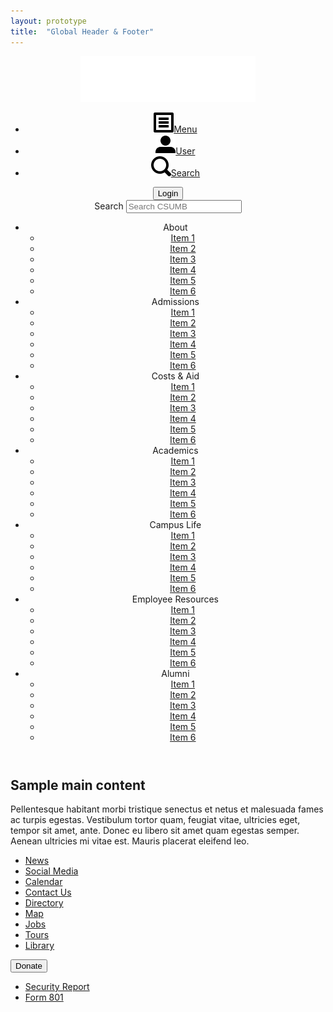 ```yaml
---
layout: prototype
title:  "Global Header & Footer"
---
```

<div class="header-image"></div>
<header id="header">
  <div class="limiter">
    <a class="logo" href="/index.html" title="CSUMB Home Page"><img src="../images/logos/csumb-logo-white.png" alt="CSUMB Logo" title="Cal State Monteray Bay"/></a>
    <ul class="toggles">
      <li><a id="pull-nav" href="#" class="toggle"><img src="../images/icons/icon-menu.png" /><span>Menu</span> </a></li>
      <li><a id="pull-user" href="user/login" class="toggle"><img src="../images/icons/icon-user.png" /><span>User</span></a></li>
      <li><a id="pull-search" href="#" class="toggle"><img src="../images/icons/icon-search.png" /><span>Search</span></a></li>
    </ul>
    <div class="actions">
      <div class="user-login">
        <button class="btn-negative btn-small">Login</button>
      </div>
      <div class="block-search">
        <div class="form-item-search-block-form">
          <label class="element-invisible">Search </label>
          <input placeholder="Search CSUMB" type="text" name="search_block_form" class="form-text">
        </div>
      </div>
    </div>
  </div>
  <div class="navigation">
    <ul class="menu">
      <li class="menu-item item-1"><span class="nolink">About</span>
        <ul class="menu">
          <li><a href="#">Item 1</a></li>
          <li><a href="#">Item 2</a></li>
          <li><a href="#">Item 3</a></li>
          <li><a href="#">Item 4</a></li>
          <li><a href="#">Item 5</a></li>
          <li><a href="#">Item 6</a></li>
        </ul>
      </li>
      <li class="menu-item item-2"><span class="nolink">Admissions</span>
        <ul class="menu">
          <li><a href="#">Item 1</a></li>
          <li><a href="#">Item 2</a></li>
          <li><a href="#">Item 3</a></li>
          <li><a href="#">Item 4</a></li>
          <li><a href="#">Item 5</a></li>
          <li><a href="#">Item 6</a></li>
        </ul>
      </li>
      <li class="menu-item item-3"><span class="nolink">Costs &amp; Aid</span>
        <ul class="menu">
          <li><a href="#">Item 1</a></li>
          <li><a href="#">Item 2</a></li>
          <li><a href="#">Item 3</a></li>
          <li><a href="#">Item 4</a></li>
          <li><a href="#">Item 5</a></li>
          <li><a href="#">Item 6</a></li>
        </ul>
      </li>
      <li class="menu-item item-4"><span class="nolink">Academics</span>
        <ul class="menu">
          <li><a href="#">Item 1</a></li>
          <li><a href="#">Item 2</a></li>
          <li><a href="#">Item 3</a></li>
          <li><a href="#">Item 4</a></li>
          <li><a href="#">Item 5</a></li>
          <li><a href="#">Item 6</a></li>
        </ul>
      </li>
      <li class="menu-item item-5"><span class="nolink">Campus Life</span>
        <ul class="menu">
          <li><a href="#">Item 1</a></li>
          <li><a href="#">Item 2</a></li>
          <li><a href="#">Item 3</a></li>
          <li><a href="#">Item 4</a></li>
          <li><a href="#">Item 5</a></li>
          <li><a href="#">Item 6</a></li>
        </ul>
      </li>
      <li class="menu-item item-6"><span class="nolink">Employee Resources</span>
        <ul class="menu">
          <li><a href="#">Item 1</a></li>
          <li><a href="#">Item 2</a></li>
          <li><a href="#">Item 3</a></li>
          <li><a href="#">Item 4</a></li>
          <li><a href="#">Item 5</a></li>
          <li><a href="#">Item 6</a></li>
        </ul>
      </li>
      <li class="menu-item item-7"><span class="nolink">Alumni</span>
        <ul class="menu">
          <li><a href="#">Item 1</a></li>
          <li><a href="#">Item 2</a></li>
          <li><a href="#">Item 3</a></li>
          <li><a href="#">Item 4</a></li>
          <li><a href="#">Item 5</a></li>
          <li><a href="#">Item 6</a></li>
        </ul>
      </li>
    </ul>
  </div>
</header>
<div id="main">
  <div class="limiter">
    <div class="main-container">
    <h2>Sample main content</h2>
      <p>Pellentesque habitant morbi tristique senectus et netus et malesuada fames ac turpis egestas. Vestibulum tortor quam, feugiat vitae, ultricies eget, tempor sit amet, ante. Donec eu libero sit amet quam egestas semper. Aenean ultricies mi vitae est. Mauris placerat eleifend leo.</p>
    </div>
  </div>
</div>
<footer id="footer">
  <div class="limiter">
    <ul class="menu">
      <li class="item1"><a href="#" title="News">News</a></li>
      <li class="item2"><a href="#" title="Social Media">Social Media</a></li>
      <li class="item3"><a href="#" title="Calendar">Calendar</a></li>
      <li class="item4"><a href="#" title="Contact Us">Contact Us</a></li>
      <li class="item5"><a href="#" title="Directory">Directory</a></li>
      <li class="item6"><a href="#" title="Map">Map</a></li>
      <li class="item7"><a href="#" title="Jobs">Jobs</a></li>
      <li class="item8"><a href="#" title="Tours">Tours</a></li>
      <li class="item9"><a href="#" title="Library">Library</a></li>
    </ul>
    <div class="donate">
      <button class="btn-primary btn-large">Donate</button>
      <ul class="links">
        <li><a href="#" title="Security Report">Security Report</a></li>
        <li><a href="#" title="Form 801">Form 801</a></li>
      </ul>
    </div>
  </div>
</footer>